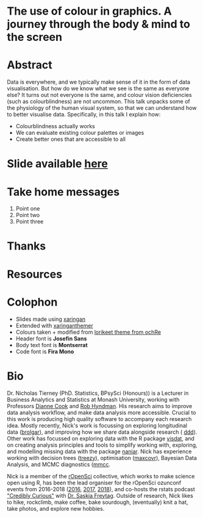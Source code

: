 # The use of colour in graphics. A journey through the body & mind to the screen
<!-- NETLIFY BADGE SHOULD GO HERE-->

# Abstract

Data is everywhere, and we typically make sense of it in the form of data visualisation. But how do we know what we see is the same as everyone else? It turns out not everyone is the same, and colour vision deficiencies (such as colourblindness) are not uncommon. This talk unpacks some of the physiology of the human visual system, so that we can understand how to better visualise data. Specifically, in this talk I explain how:  

* Colourblindness actually works  
* We can evaluate existing colour palettes or images
* Create better ones that are accessible to all

# Slide available [here](https://bit.ly/FILL-ME-IN)

# Take home messages 

1. Point one
1. Point two
1. Point three

# Thanks

# Resources

# Colophon

  - Slides made using [xaringan](https://github.com/yihui/xaringan)
  - Extended with
    [xaringanthemer](https://github.com/gadenbuie/xaringanthemer)
  - Colours taken + modified from [lorikeet theme from
    ochRe](https://github.com/ropenscilabs/ochRe)
  - Header font is **Josefin Sans**
  - Body text font is **Montserrat**
  - Code font is **Fira Mono**

# Bio

Dr. Nicholas Tierney (PhD. Statistics, BPsySci (Honours)) is a Lecturer in Business Analytics and Statistics at Monash University, working with Professors
[Dianne Cook](http://dicook.org/) and [Rob Hyndman](https://robjhyndman.com/). His research aims to improve data analysis
workflow, and make data analysis more accessible. Crucial to this work is producing high quality software to
accompany each research idea. Mostly recently, Nick's work is focussing on exploring longitudinal data ([brolgar](http://brolgar.njtierney.com/)), and improving how we share data alongside research ( [ddd](https://github.com/karthik/ddd)). Other work has focussed on exploring data
with the R package [visdat](http://visdat.njtierney.com/), and on creating analysis principles and tools
to simplify working with, exploring, and modelling missing data with the
package [naniar](http://naniar.njtierney.com/). Nick has experience working with decision trees ([treezy](http://treezy.njtierney.com/)),
optimisation ([maxcovr](http://maxcovr.njtierney.com/)), Bayesian Data Analysis, and MCMC diagnostics ([mmcc](http://mmcc.njtierney.com/).

Nick is a member of the [rOpenSci](https://ropensci.org/) collective, which works to make science
open using R, has been the lead organiser for the rOpenSci ozunconf
events from 2016-2018 ([2016](https://auunconf.ropensci.org/), [2017](https://ozunconf17.ropensci.org/), [2018](https://ozunconf18.ropensci.org/)), and co-hosts the rstats podcast ["Credibly
Curious"](https://soundcloud.com/crediblycurious) with [Dr. Saskia Freytag](https://careers.amsi.org.au/saskia/). Outside of research, Nick likes to
hike, rockclimb, make coffee, bake sourdough, (eventually) knit a hat, take photos, and explore new hobbies.
